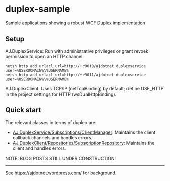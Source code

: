 # duplex-sample
Sample applications showing a robust WCF Duplex implementation

## Setup
AJ.DuplexService: Run with administrative privileges or grant revoek permission to open an HTTP channel:
```
netsh http add urlacl url=http://+:9010/ajdotnet.duplexservice user=%USERDOMAIN%\%USERNAME%
netsh http add urlacl url=http://+:9011/ajdotnet.duplexservice user=%USERDOMAIN%\%USERNAME%
```
AJ.DuplexClient: Uses TCP/IP (netTcpBinding) by default; define USE_HTTP in the project settings for HTTP (wsDualHttpBinding).

## Quick start
The relevant classes in terms of duplex are:
- [AJ.DuplexService/Subscriptions/ClientManager](https://github.com/ajdotnet/duplex-sample/blob/master/AJ.DuplexService/Subscriptions/ClientManager.cs): Maintains the client callback channels and handles errors.
- [AJ.DuplexClient/Repositories/SubscriptionRepository](https://github.com/ajdotnet/duplex-sample/blob/master/AJ.DuplexClient/Repositories/SubscriptionRepository.cs): Maintains the client and handles errors.


NOTE: BLOG POSTS STILL UNDER CONSTRUCTION!


---- 
See https://ajdotnet.wordpress.com/ for background.


